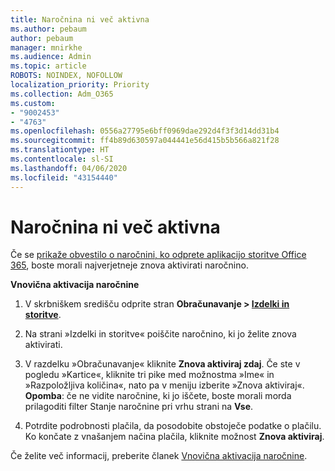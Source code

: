 ```yaml
---
title: Naročnina ni več aktivna
ms.author: pebaum
author: pebaum
manager: mnirkhe
ms.audience: Admin
ms.topic: article
ROBOTS: NOINDEX, NOFOLLOW
localization_priority: Priority
ms.collection: Adm_O365
ms.custom:
- "9002453"
- "4763"
ms.openlocfilehash: 0556a27795e6bff0969dae292d4f3f3d14dd31b4
ms.sourcegitcommit: ff4b89d630597a044441e56d415b5b566a821f28
ms.translationtype: HT
ms.contentlocale: sl-SI
ms.lasthandoff: 04/06/2020
ms.locfileid: "43154440"
---
```

# <a name="subscription-no-longer-active"></a>Naročnina ni več aktivna

Če se [prikaže obvestilo o naročnini, ko odprete aplikacijo storitve Office 365](https://support.office.com/article/A-subscription-notice-appears-when-I-open-an-Office-365-application-4CABE32C-F594-4C0E-9191-3D3ADE10CCEB), boste morali najverjetneje znova aktivirati naročnino.

**Vnovična aktivacija naročnine**

1. V skrbniškem središču odprite stran **Obračunavanje > [Izdelki in storitve](https://go.microsoft.com/fwlink/p/?linkid=842054)**.

2. Na strani »Izdelki in storitve« poiščite naročnino, ki jo želite znova aktivirati.

3. V razdelku »Obračunavanje« kliknite **Znova aktiviraj zdaj**.  Če ste v pogledu »Kartice«, kliknite tri pike med možnostma »Ime« in »Razpoložljiva količina«, nato pa v meniju izberite »Znova aktiviraj«. **Opomba**: če ne vidite naročnine, ki jo iščete, boste morali morda prilagoditi filter Stanje naročnine pri vrhu strani na **Vse**.

4. Potrdite podrobnosti plačila, da posodobite obstoječe podatke o plačilu. Ko končate z vnašanjem načina plačila, kliknite možnost **Znova aktiviraj**.

Če želite več informacij, preberite članek [Vnovična aktivacija naročnine](https://docs.microsoft.com/office365/admin/subscriptions-and-billing/reactivate-your-subscription). 
